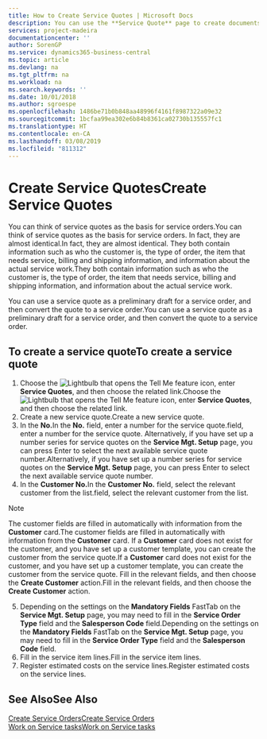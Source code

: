 ```yaml
---
title: How to Create Service Quotes | Microsoft Docs
description: You can use the **Service Quote** page to create documents where you enter information about a service, such as repairs and maintenance, on service items by customer request. You can use a service quote as a preliminary draft for a service order, and then convert the quote to a service order.
services: project-madeira
documentationcenter: ''
author: SorenGP
ms.service: dynamics365-business-central
ms.topic: article
ms.devlang: na
ms.tgt_pltfrm: na
ms.workload: na
ms.search.keywords: ''
ms.date: 10/01/2018
ms.author: sgroespe
ms.openlocfilehash: 1486be71b0b848aa48996f4161f8987322a09e32
ms.sourcegitcommit: 1bcfaa99ea302e6b84b8361ca02730b135557fc1
ms.translationtype: HT
ms.contentlocale: en-CA
ms.lasthandoff: 03/08/2019
ms.locfileid: "811312"
---
```

# <a name="create-service-quotes"></a><span data-ttu-id="afd93-104">Create Service Quotes</span><span class="sxs-lookup"><span data-stu-id="afd93-104">Create Service Quotes</span></span>
<span data-ttu-id="afd93-105">You can think of service quotes as the basis for service orders.</span><span class="sxs-lookup"><span data-stu-id="afd93-105">You can think of service quotes as the basis for service orders.</span></span> <span data-ttu-id="afd93-106">In fact, they are almost identical.</span><span class="sxs-lookup"><span data-stu-id="afd93-106">In fact, they are almost identical.</span></span> <span data-ttu-id="afd93-107">They both contain information such as who the customer is, the type of order, the item that needs service, billing and shipping information, and information about the actual service work.</span><span class="sxs-lookup"><span data-stu-id="afd93-107">They both contain information such as who the customer is, the type of order, the item that needs service, billing and shipping information, and information about the actual service work.</span></span>
 
<span data-ttu-id="afd93-108">You can use a service quote as a preliminary draft for a service order, and then convert the quote to a service order.</span><span class="sxs-lookup"><span data-stu-id="afd93-108">You can use a service quote as a preliminary draft for a service order, and then convert the quote to a service order.</span></span>  
  
## <a name="to-create-a-service-quote"></a><span data-ttu-id="afd93-109">To create a service quote</span><span class="sxs-lookup"><span data-stu-id="afd93-109">To create a service quote</span></span>  
1. <span data-ttu-id="afd93-110">Choose the ![Lightbulb that opens the Tell Me feature](media/ui-search/search_small.png "Tell me what you want to do") icon, enter **Service Quotes**, and then choose the related link.</span><span class="sxs-lookup"><span data-stu-id="afd93-110">Choose the ![Lightbulb that opens the Tell Me feature](media/ui-search/search_small.png "Tell me what you want to do") icon, enter **Service Quotes**, and then choose the related link.</span></span>  
2. <span data-ttu-id="afd93-111">Create a new service quote.</span><span class="sxs-lookup"><span data-stu-id="afd93-111">Create a new service quote.</span></span>  
3. <span data-ttu-id="afd93-112">In the **No.**</span><span class="sxs-lookup"><span data-stu-id="afd93-112">In the **No.**</span></span> <span data-ttu-id="afd93-113">field, enter a number for the service quote.</span><span class="sxs-lookup"><span data-stu-id="afd93-113">field, enter a number for the service quote.</span></span> <span data-ttu-id="afd93-114">Alternatively, if you have set up a number series for service quotes on the **Service Mgt. Setup** page, you can press Enter to select the next available service quote number.</span><span class="sxs-lookup"><span data-stu-id="afd93-114">Alternatively, if you have set up a number series for service quotes on the **Service Mgt. Setup** page, you can press Enter to select the next available service quote number.</span></span>  
4. <span data-ttu-id="afd93-115">In the **Customer No.**</span><span class="sxs-lookup"><span data-stu-id="afd93-115">In the **Customer No.**</span></span>  <span data-ttu-id="afd93-116">field, select the relevant customer from the list.</span><span class="sxs-lookup"><span data-stu-id="afd93-116">field, select the relevant customer from the list.</span></span>  

  > [!Note]  
  >  <span data-ttu-id="afd93-117">The customer fields are filled in automatically with information from the **Customer** card.</span><span class="sxs-lookup"><span data-stu-id="afd93-117">The customer fields are filled in automatically with information from the **Customer** card.</span></span> <span data-ttu-id="afd93-118">If a **Customer** card does not exist for the customer, and you have set up a customer template, you can create the customer from the service quote.</span><span class="sxs-lookup"><span data-stu-id="afd93-118">If a **Customer** card does not exist for the customer, and you have set up a customer template, you can create the customer from the service quote.</span></span> <span data-ttu-id="afd93-119">Fill in the relevant fields, and then choose the **Create Customer** action.</span><span class="sxs-lookup"><span data-stu-id="afd93-119">Fill in the relevant fields, and then choose the **Create Customer** action.</span></span>  
  
5. <span data-ttu-id="afd93-120">Depending on the settings on the **Mandatory Fields** FastTab on the **Service Mgt. Setup** page, you may need to fill in the **Service Order Type** field and the **Salesperson Code** field.</span><span class="sxs-lookup"><span data-stu-id="afd93-120">Depending on the settings on the **Mandatory Fields** FastTab on the **Service Mgt. Setup** page, you may need to fill in the **Service Order Type** field and the **Salesperson Code** field.</span></span>  
6. <span data-ttu-id="afd93-121">Fill in the service item lines.</span><span class="sxs-lookup"><span data-stu-id="afd93-121">Fill in the service item lines.</span></span>  
7. <span data-ttu-id="afd93-122">Register estimated costs on the service lines.</span><span class="sxs-lookup"><span data-stu-id="afd93-122">Register estimated costs on the service lines.</span></span>  
  
## <a name="see-also"></a><span data-ttu-id="afd93-123">See Also</span><span class="sxs-lookup"><span data-stu-id="afd93-123">See Also</span></span>  
[<span data-ttu-id="afd93-124">Create Service Orders</span><span class="sxs-lookup"><span data-stu-id="afd93-124">Create Service Orders</span></span>](service-how-to-create-service-orders.md)  
[<span data-ttu-id="afd93-125">Work on Service tasks</span><span class="sxs-lookup"><span data-stu-id="afd93-125">Work on Service tasks</span></span>](service-how-to-work-on-service-tasks.md)  

 